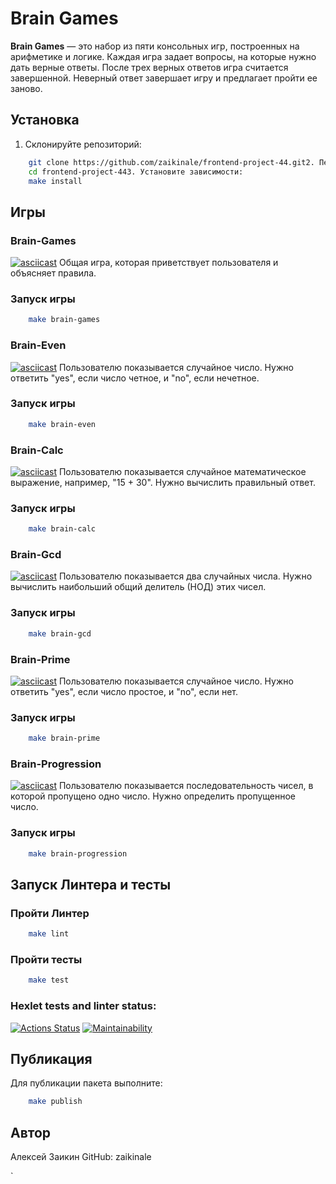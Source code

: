# Brain Games

**Brain Games** — это набор из пяти консольных игр, построенных на арифметике и логике. Каждая игра задает вопросы, на которые нужно дать верные ответы. После трех верных ответов игра считается завершенной. Неверный ответ завершает игру и предлагает пройти ее заново.

## Установка

1. Склонируйте репозиторий:
```bash
    git clone https://github.com/zaikinale/frontend-project-44.git2. Перейдите в директорию проекта:
    cd frontend-project-443. Установите зависимости:
    make install
```
## Игры

### Brain-Games
[![asciicast](https://asciinema.org/a/ZME7Fh9rFiDCMKEBFcBDO0Q7u.svg)](https://asciinema.org/a/ZME7Fh9rFiDCMKEBFcBDO0Q7u)
Общая игра, которая приветствует пользователя и объясняет правила.
### Запуск игры
```bash
    make brain-games
```

### Brain-Even
[![asciicast](https://asciinema.org/a/CzlU4Yaku67yHxV4HSFZb3XfI.svg)](https://asciinema.org/a/CzlU4Yaku67yHxV4HSFZb3XfI)
Пользователю показывается случайное число. Нужно ответить "yes", если число четное, и "no", если нечетное.
### Запуск игры
```bash
    make brain-even
```

### Brain-Calc
[![asciicast](https://asciinema.org/a/55tEnbGEMBex2ejRDjaYM0o6z.svg)](https://asciinema.org/a/55tEnbGEMBex2ejRDjaYM0o6z)
Пользователю показывается случайное математическое выражение, например, "15 + 30". Нужно вычислить правильный ответ.
### Запуск игры
```bash
    make brain-calc
```

### Brain-Gcd
[![asciicast](https://asciinema.org/a/QYRU8YmwytC1DFZRyOfFDcmAN.svg)](https://asciinema.org/a/QYRU8YmwytC1DFZRyOfFDcmAN)
Пользователю показывается два случайных числа. Нужно вычислить наибольший общий делитель (НОД) этих чисел.
### Запуск игры
```bash
    make brain-gcd
```
### Brain-Prime
[![asciicast](https://asciinema.org/a/3AFNgOI9fVrhlQBlzdHi6PjaJ.svg)](https://asciinema.org/a/3AFNgOI9fVrhlQBlzdHi6PjaJ)
Пользователю показывается случайное число. Нужно ответить "yes", если число простое, и "no", если нет.
### Запуск игры
```bash
    make brain-prime
```
### Brain-Progression
[![asciicast](https://asciinema.org/a/oy5C1gAiBcB8QtModK3Yv6kde.svg)](https://asciinema.org/a/oy5C1gAiBcB8QtModK3Yv6kde)
Пользователю показывается последовательность чисел, в которой пропущено одно число. Нужно определить пропущенное число.
### Запуск игры
```bash
    make brain-progression
```
## Запуск Линтера и тесты

### Пройти Линтер
```bash
    make lint
```
### Пройти тесты
```bash
    make test
```
### Hexlet tests and linter status:
[![Actions Status](https://github.com/zaikinale/frontend-project-44/actions/workflows/hexlet-check.yml/badge.svg)](https://github.com/zaikinale/frontend-project-44/actions)
[![Maintainability](https://api.codeclimate.com/v1/badges/618d247eb5fa60e42b62/maintainability)](https://codeclimate.com/github/zaikinale/frontend-project-44/maintainability)

## Публикация
Для публикации пакета выполните:
```bash
    make publish
```
## Автор
Алексей Заикин
GitHub: zaikinale


`